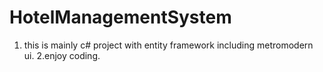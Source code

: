# HotelManagementSystem
1. this is mainly c# project with entity framework including metromodern ui.
2.enjoy coding.
